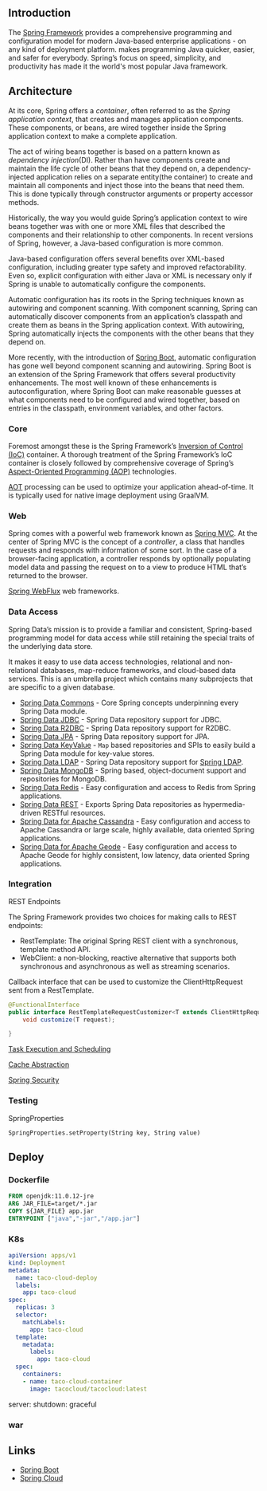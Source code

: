 ## Introduction

The [Spring Framework](https://spring.io/projects/spring-framework) provides a comprehensive programming and configuration model for modern Java-based enterprise applications - on any kind of deployment platform. makes programming Java quicker, easier, and safer for everybody.
Spring’s focus on speed, simplicity, and productivity has made it the world's most popular Java framework.

## Architecture

At its core, Spring offers a *container*, often referred to as the *Spring application context*, that creates and manages application components.
These components, or beans, are wired together inside the Spring application context to make a complete application.

The act of wiring beans together is based on a pattern known as *dependency injection*(DI).
Rather than have components create and maintain the life cycle of other beans that they depend on, a dependency-injected application relies on a separate entity(the container) to create and maintain all components and inject those into the beans that need them.
This is done typically through constructor arguments or property accessor methods.

Historically, the way you would guide Spring’s application context to wire beans together was with one or more XML files that described the components and their relationship to other components.
In recent versions of Spring, however, a Java-based configuration is more common.

Java-based configuration offers several benefits over XML-based configuration, including greater type safety and improved refactorability.
Even so, explicit configuration with either Java or XML is necessary only if Spring is unable to automatically configure the components.

Automatic configuration has its roots in the Spring techniques known as autowiring and component scanning.
With component scanning, Spring can automatically discover components from an application’s classpath and create them as beans in the Spring application context.
With autowiring, Spring automatically injects the components with the other beans that they depend on.

More recently, with the introduction of [Spring Boot](/docs/CS/Framework/Spring_Boot/Spring_Boot.md), automatic configuration has gone well beyond component scanning and autowiring.
Spring Boot is an extension of the Spring Framework that offers several productivity enhancements.
The most well known of these enhancements is autoconfiguration, where Spring Boot can make reasonable guesses at what components need to be configured and wired together, based on entries in the classpath, environment variables, and other factors.

### Core

Foremost amongst these is the Spring Framework’s [Inversion of Control (IoC)](/docs/CS/Framework/Spring/IoC.md) container. 
A thorough treatment of the Spring Framework’s IoC container is closely followed by comprehensive coverage of Spring’s [Aspect-Oriented Programming (AOP)](/docs/CS/Framework/Spring/AOP.md) technologies.

[AOT](/docs/CS/Framework/Spring/AOT.md) processing can be used to optimize your application ahead-of-time. It is typically used for native image deployment using GraalVM.



### Web

Spring comes with a powerful web framework known as [Spring MVC](/docs/CS/Framework/Spring/MVC.md).
At the center of Spring MVC is the concept of a *controller*, a class that handles requests and responds with information of some sort.
In the case of a browser-facing application, a controller responds by optionally populating model data and passing the request on to a view to produce HTML that’s returned to the browser.

[Spring WebFlux](/docs/CS/Framework/Spring/webflux.md) web frameworks.

### Data Access

Spring Data’s mission is to provide a familiar and consistent,  Spring-based programming model for data access while still retaining the special traits of the underlying data store.

It makes it easy to use data access technologies, relational and  non-relational databases, map-reduce frameworks, and cloud-based data  services. This is an umbrella project which contains many subprojects  that are specific to a given database.

- [Spring Data Commons](https://github.com/spring-projects/spring-data-commons) - Core Spring concepts underpinning every Spring Data module.
- [Spring Data JDBC](https://spring.io/projects/spring-data-jdbc) - Spring Data repository support for JDBC.
- [Spring Data R2DBC](https://spring.io/projects/spring-data-r2dbc) - Spring Data repository support for R2DBC.
- [Spring Data JPA](https://spring.io/projects/spring-data-jpa) - Spring Data repository support for JPA.
- [Spring Data KeyValue](https://github.com/spring-projects/spring-data-keyvalue) - `Map` based repositories and SPIs to easily build a Spring Data module for key-value stores.
- [Spring Data LDAP](https://spring.io/projects/spring-data-ldap) - Spring Data repository support for [Spring LDAP](https://github.com/spring-projects/spring-ldap).
- [Spring Data MongoDB](https://spring.io/projects/spring-data-mongodb) - Spring based, object-document support and repositories for MongoDB.
- [Spring Data Redis](https://spring.io/projects/spring-data-redis) - Easy configuration and access to Redis from Spring applications.
- [Spring Data REST](https://spring.io/projects/spring-data-rest) - Exports Spring Data repositories as hypermedia-driven RESTful resources.
- [Spring Data for Apache Cassandra](https://spring.io/projects/spring-data-cassandra) - Easy configuration and access to Apache Cassandra or large scale, highly available, data oriented Spring applications.
- [Spring Data for Apache Geode](https://spring.io/projects/spring-data-geode) - Easy configuration and access to Apache Geode for highly consistent, low latency, data oriented Spring applications.



### Integration

REST Endpoints

The Spring Framework provides two choices for making calls to REST endpoints:

- RestTemplate: The original Spring REST client with a synchronous, template method API.
- WebClient: a non-blocking, reactive alternative that supports both synchronous and asynchronous as well as streaming scenarios.

Callback interface that can be used to customize the ClientHttpRequest sent from a RestTemplate.
```java
@FunctionalInterface
public interface RestTemplateRequestCustomizer<T extends ClientHttpRequest> {
	void customize(T request);

}
```

[Task Execution and Scheduling](/docs/CS/Framework/Spring/Task.md)

[Cache Abstraction](/docs/CS/Framework/Spring/Cache.md)

[Spring Security](/docs/CS/Framework/Spring/Security.md)


### Testing

SpringProperties

`SpringProperties.setProperty(String key, String value)`

## Deploy

### Dockerfile

```dockerfile
FROM openjdk:11.0.12-jre
ARG JAR_FILE=target/*.jar
COPY ${JAR_FILE} app.jar
ENTRYPOINT ["java","-jar","/app.jar"]
```

### K8s

```yaml
apiVersion: apps/v1
kind: Deployment
metadata:
  name: taco-cloud-deploy
  labels:
    app: taco-cloud
spec:
  replicas: 3
  selector:
    matchLabels:
      app: taco-cloud
  template:
    metadata:
      labels:
        app: taco-cloud
  spec:
    containers:
    - name: taco-cloud-container
      image: tacocloud/tacocloud:latest
```

server:
shutdown: graceful

### war

## Links

- [Spring Boot](/docs/CS/Framework/Spring_Boot/Spring_Boot.md)
- [Spring Cloud](/docs/CS/Framework/Spring_Cloud/Spring_Cloud.md)
